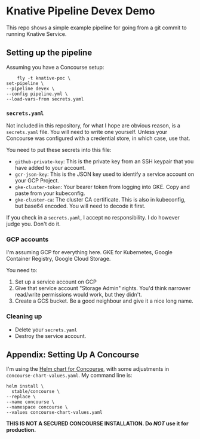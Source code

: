 # Knative Pipeline Devex Demo

This repo shows a simple example pipeline for going from a git commit to running Knative Service.

## Setting up the pipeline

Assuming you have a Concourse setup:

		fly -t knative-poc \
    set-pipeline \
    --pipeline devex \
    --config pipeline.yml \
    --load-vars-from secrets.yaml

### `secrets.yaml`

Not included in this repository, for what I hope are obvious reason, is a `secrets.yaml` file. You will need to write one yourself. Unless your Concourse was configured with a credential store, in which case, use that.

You need to put these secrets into this file:

* `github-private-key`: This is the private key from an SSH keypair that you have added to your account.
* `gcr-json-key`: This is the JSON key used to identify a service account on your GCP Project.
* `gke-cluster-token`: Your bearer token from logging into GKE. Copy and paste from your kubeconfig.
* `gke-cluster-ca`: The cluster CA certificate. This is also in kubeconfig, but base64 encoded. You will need to decode it first.

If you check in a `secrets.yaml`, I accept no responsibility. I do however judge you. Don't do it.

### GCP accounts

I'm assuming GCP for everything here. GKE for Kubernetes, Google Container Registry, Google Cloud Storage.

You need to:

1. Set up a service account on GCP
1. Give that service account "Storage Admin" rights. You'd think narrower read/write permissions would work, but they didn't.
1. Create a GCS bucket. Be a good neighbour and give it a nice long name.

### Cleaning up

* Delete your `secrets.yaml`
* Destroy the service account.

## Appendix: Setting Up A Concourse

I'm using the [Helm chart for Concourse](https://github.com/kubernetes/charts/tree/master/stable/concourse), with some adjustments in `concourse-chart-values.yaml`. My command line is:

    helm install \
      stable/concourse \
    --replace \
    --name concourse \
    --namespace concourse \
    --values concourse-chart-values.yaml

**THIS IS NOT A SECURED CONCOURSE INSTALLATION. Do _NOT_ use it for production.**
